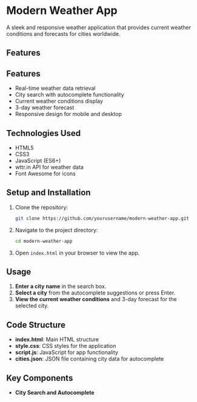 
# Modern Weather App

A sleek and responsive weather application that provides current weather conditions and forecasts for cities worldwide.
## Features
## Features
- Real-time weather data retrieval
- City search with autocomplete functionality
- Current weather conditions display
- 3-day weather forecast
- Responsive design for mobile and desktop

## Technologies Used
- HTML5
- CSS3
- JavaScript (ES6+)
- wttr.in API for weather data
- Font Awesome for icons

## Setup and Installation
1. Clone the repository:
    ```bash
    git clone https://github.com/yourusername/modern-weather-app.git
    ```
2. Navigate to the project directory:
    ```bash
    cd modern-weather-app
    ```
3. Open `index.html` in your browser to view the app.

## Usage
1. **Enter a city name** in the search box.
2. **Select a city** from the autocomplete suggestions or press Enter.
3. **View the current weather conditions** and 3-day forecast for the selected city.

## Code Structure
- **index.html**: Main HTML structure
- **style.css**: CSS styles for the application
- **script.js**: JavaScript for app functionality
- **cities.json**: JSON file containing city data for autocomplete

## Key Components
- **City Search and Autocomplete**

